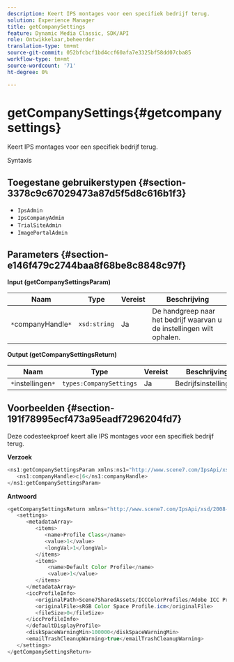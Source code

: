 ```yaml
---
description: Keert IPS montages voor een specifiek bedrijf terug.
solution: Experience Manager
title: getCompanySettings
feature: Dynamic Media Classic, SDK/API
role: Ontwikkelaar,beheerder
translation-type: tm+mt
source-git-commit: 052bfcbcf1bd4ccf60afa7e3325bf58dd07cba85
workflow-type: tm+mt
source-wordcount: '71'
ht-degree: 0%

---
```



# getCompanySettings{#getcompanysettings}

Keert IPS montages voor een specifiek bedrijf terug.

Syntaxis

## Toegestane gebruikerstypen {#section-3378c9c67029473a87d5f5d8c616b1f3}

* `IpsAdmin`
* `IpsCompanyAdmin`
* `TrialSiteAdmin`
* `ImagePortalAdmin`

## Parameters {#section-e146f479c2744baa8f68be8c8848c97f}

**Input (getCompanySettingsParam)**

| Naam | Type | Vereist | Beschrijving |
|---|---|---|---|
| `*`companyHandle`*` | `xsd:string` | Ja | De handgreep naar het bedrijf waarvan u de instellingen wilt ophalen. |

**Output (getCompanySettingsReturn)**

| Naam | Type | Vereist | Beschrijving |
|---|---|---|---|
| `*`instellingen`*` | `types:CompanySettings` | Ja | Bedrijfsinstellingen. |

## Voorbeelden {#section-191f78995ecf473a95eadf7296204fd7}

Deze codesteekproef keert alle IPS montages voor een specifiek bedrijf terug.

**Verzoek**

```java
<ns1:getCompanySettingsParam xmlns:ns1="http://www.scene7.com/IpsApi/xsd/2008-01-15">
   <ns1:companyHandle>c|6</ns1:companyHandle>
</ns1:getCompanySettingsParam>
```

**Antwoord**

```java
<getCompanySettingsReturn xmlns="http://www.scene7.com/IpsApi/xsd/2008-01-15">
   <settings>
      <metadataArray>
         <items>
            <name>Profile Class</name>
            <value>1</value>
            <longVal>1</longVal>
         </items>
         <items>
             <name>Default Color Profile</name>
             <value>1</value>
         </items>
      </metadataArray>
      <iccProfileInfo>
         <originalPath>Scene7SharedAssets/ICCColorProfiles/Adobe ICC Profiles/RGB Profiles/</originalPath>
         <originalFile>sRGB Color Space Profile.icm</originalFile>
         <fileSize>0</fileSize>
      </iccProfileInfo>
      </defaultDisplayProfile>
      <diskSpaceWarningMin>100000</diskSpaceWarningMin>
      <emailTrashCleanupWarning>true</emailTrashCleanupWarning>
   </settings>
</getCompanySettingsReturn>
```

